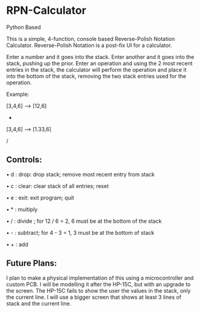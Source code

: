 # RPN-Calculator
Python Based

This is a simple, 4-function, console based Reverse-Polish Notation Calculator.
Reverse-Polish Notation is a post-fix UI for a calculator.

Enter a number and it goes into the stack. Enter another and it goes into the stack, pushing up the prior. Enter an operation and using the 2 most recent entries in the stack, the calculator will perform the operation and place it into the bottom of the stack, removing the two stack entries used for the operation.


Example:

[3,4,6]   ––>  [12,6]

*         

[3,4,6]   ––>  [1.33,6]

/        


## Controls:
• d : drop: drop stack; remove most recent entry from stack

• c : clear: clear stack of all entries; reset

• e : exit: exit program; quit

• * : multiply
  
• / : divide ; for 12 / 6 = 2, 6 must be at the bottom of the stack

• - : subtract; for 4 - 3 = 1, 3 must be at the bottom of stack
  
• + : add


## Future Plans:
I plan to make a physical implementation of this using a microcontroller and custom PCB. I will be modelling it after the HP-15C, but with an upgrade to the screen. The HP-15C fails to show the user the values in the stack, only the  current line. I will use a bigger screen that shows at least 3 lines of stack and the current line.
